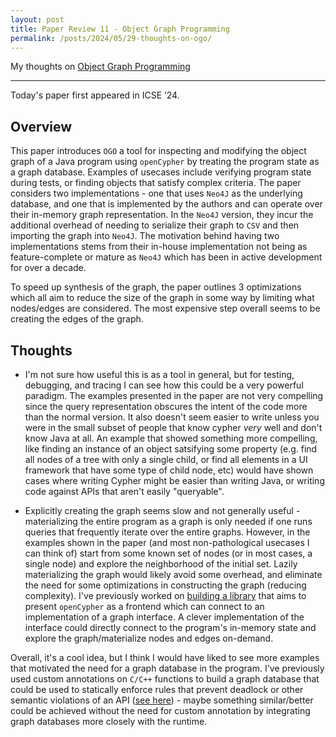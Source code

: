 ```yaml
---
layout: post
title: Paper Review 11 - Object Graph Programming
permalink: /posts/2024/05/29-thoughts-on-ogo/
---
```


My thoughts on [Object Graph Programming](https://dl.acm.org/doi/pdf/10.1145/3597503.3623319)

---

Today's paper first appeared in ICSE ’24.


## Overview

This paper introduces `OGO` a tool for inspecting and modifying the object graph
of a Java program using `openCypher` by treating the program state as a graph
database. Examples of usecases include verifying program state during tests, or
finding objects that satisfy complex criteria. The paper considers two
implementations - one that uses `Neo4J` as the underlying database, and one that
is implemented by the authors and can operate over their in-memory graph
representation. In the `Neo4J` version, they incur the additional overhead of
needing to serialize their graph to `CSV` and then importing the graph into
`Neo4J`. The motivation behind having two implementations stems from their
in-house implementation not being as feature-complete or mature as `Neo4J` which
has been in active development for over a decade. 

To speed up synthesis of the graph, the paper outlines 3 optimizations which all
aim to reduce the size of the graph in some way by limiting what nodes/edges are
considered. The most expensive step overall seems to be creating the edges of
the graph.

## Thoughts

- I'm not sure how useful this is as a tool in general, but for testing,
  debugging, and tracing I can see how this could be a very powerful paradigm.
  The examples presented in the paper are not very compelling since the query
  representation obscures the intent of the code more than the normal version.
  It also doesn't seem easier to write unless you were in the small subset of
  people that know cypher _very_ well and don't know Java at all. An example
  that showed something more compelling, like finding an instance of an object
  satsifying some property (e.g. find all nodes of a tree with only a single
  child, or find all elements in a UI framework that have some type of child
  node, etc) would have shown cases where writing Cypher might be easier than
  writing Java, or writing code against APIs that aren't easily "queryable".

- Explicitly creating the graph seems slow and not generally useful -
  materializing the entire program as a graph is only needed if one runs queries
  that frequently iterate over the entire graphs. However, in the examples shown
  in the paper (and most non-pathological usecases I can think of) start from
  some known set of nodes (or in most cases, a single node) and explore the
  neighborhood of the initial set. Lazily materializing the graph would likely
  avoid some overhead, and eliminate the need for some optimizations in
  constructing the graph (reducing complexity). I've previously worked on
  [building a library](https://github.com/aneeshdurg/spycy) that aims to present
  `openCypher` as a frontend which can connect to an implementation of a graph
  interface. A clever implementation of the interface could directly connect to
  the program's in-memory state and explore the graph/materialize nodes and
  edges on-demand.

Overall, it's a cool idea, but I think I would have liked to see more examples
that motivated the need for a graph database in the program. I've previously
used custom annotations on `C/C++` functions to build a graph database that
could be used to statically enforce rules that prevent deadlock or other
semantic violations of an API ([see here](https://github.com/aneeshdurg/rainbow)) -
maybe something similar/better could be achieved without the need for custom
annotation by integrating graph databases more closely with the runtime.
